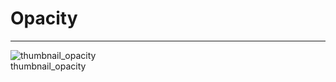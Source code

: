 
# Opacity

---

  
![thumbnail_opacity](https://studio-assets.supernova.io/design-systems/27883/d5ddff0d-96d4-4cf0-a355-49c442085c10.png)  
thumbnail_opacity  
